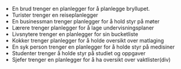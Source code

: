 
<ul>
  <li>En brud trenger en planlegger for å planlegge bryllupet.</li>
  <li>Turister trenger en reiseplanlegger</li>
  <li>En businessman trenger planlegger for å hold styr på møter</li>
  <li>Lærere trenger planlegger for å lage undervisningsplaner</li>
  <li>Livsnytere trenger en planlegger for sin bucketliste</li>
  <li>Kokker trenger planlegger for å holde oversikt over matlaging</li>
  <li>En syk person trenger en planlegger for å holde styr på medisiner</li>
  <li>Studenter trenger å holde styr på studiet og oppgaver</li> 
  <li>Sjefer trenger en planlegger for å ha oversikt over vaktlister(div)</li>
  

</ul>
